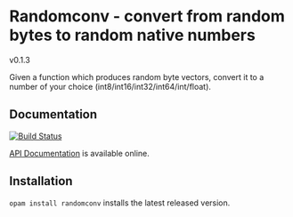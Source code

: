 # Randomconv - convert from random bytes to random native numbers

v0.1.3

Given a function which produces random byte vectors, convert it to
a number of your choice (int8/int16/int32/int64/int/float).

## Documentation

[![Build Status](https://travis-ci.org/hannesm/randomconv.svg?branch=master)](https://travis-ci.org/hannesm/randomconv)

[API Documentation](https://hannesm.github.io/randomconv/doc/) is available online.

## Installation

`opam install randomconv` installs the latest released version.
